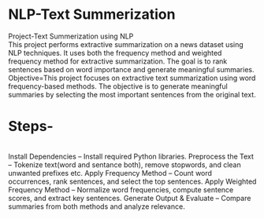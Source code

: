 # NLP-Text Summerization
Project-Text Summerization using NLP
<br>
This project performs extractive summarization on a news dataset using NLP techniques.
It uses both the frequency method and weighted frequency method for extractive summarization.
The goal is to rank sentences based on word importance and generate meaningful summaries.
<br>
Objective=This project focuses on extractive text summarization using word frequency-based methods. The objective is to generate meaningful summaries by selecting the most important sentences from the original text.
<br>
# Steps-
<br>
Install Dependencies – Install required Python libraries.
Preprocess the Text – Tokenize text(word and sentance both), remove stopwords, and clean unwanted prefixes etc.
Apply Frequency Method – Count word occurrences, rank sentences, and select the top sentences.
Apply Weighted Frequency Method – Normalize word frequencies, compute sentence scores, and extract key sentences.
Generate Output & Evaluate – Compare summaries from both methods and analyze relevance.
